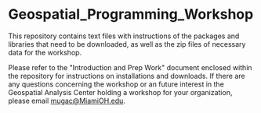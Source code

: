 # Geospatial_Programming_Workshop
This repository contains text files with instructions of the packages and libraries that need to be downloaded, as well as the zip files of necessary data for the workshop.


Please refer to the "Introduction and Prep Work" document enclosed within the repository for instructions on installations and downloads. If there are any questions concerning the workshop or an future interest in the Geospatial Analysis Center holding a workshop for your organization, please email mugac@MiamiOH.edu.
